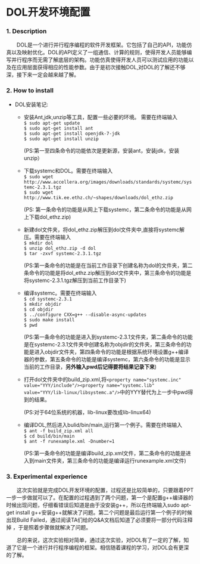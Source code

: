 # DOL开发环境配置
### 1. Description
　　DOL是一个进行并行程序编程的软件开发框架。它包括了自己的API，功能仿真以及映射优化。DOL的API定义了一组通信、计算的规则，使得开发人员能够编写并行程序而无需了解底层的架构。功能仿真使得开发人员可以测试应用的功能以及在应用层面获得相应的性能参数。由于是初次接触DOL,对DOL的了解还不够深，接下来一定会越来越了解。
### 2. How to install  
  * DOL安装笔记:  
	* 安装Ant,jdk,unzip等工具，配置一些必要的环境。 需要在终端输入   
    `$ sudo apt-get update`    
    `$ sudo apt-get install ant`  
    `$ sudo apt-get install openjdk-7-jdk`  
	`$ sudo apt-get install unzip`  

		(PS:第一至四条命令的功能依次是更新源，安装ant，安装jdk，安装unzip）
	* 下载systemc和DOL。需要在终端输入  
	`$ sudo wget http://www.accellera.org/images/downloads/standards/systemc/systemc-2.3.1.tgz`  
	`$ sudo wget http://www.tik.ee.ethz.ch/~shapes/downloads/dol_ethz.zip` 

		(PS: 第一条命令的功能是从网上下载systemc，第二条命令的功能是从网上下载dol_ethz.zip)
	* 新建dol文件夹，将dol_ethz.zip解压到dol文件夹中,直接将systemc解压。需要在终端输入  
	`$ mkdir dol`  
	`$ unzip dol_ethz.zip -d dol`  
	`$ tar -zxvf systemc-2.3.1.tgz`

		(PS:第一条命令的功能是在当前工作目录下创建名称为dol的文件夹，第二条命令的功能是将dol_ethz.zip解压到dol文件夹中，第三条命令的功能是将systemc-2.3.1.tgz解压到当前工作目录下)
	* 编译systemc。需要在终端输入  
	`$ cd systemc-2.3.1`    
	`$ mkdir objdir`    
	`$ cd objdir`    
	`$ ../configure CXX=g++ --disable-async-updates`    
	`$ sudo make install`  
	`$ pwd`  

		(PS:第一条命令的功能是进入到systemc-2.3.1文件夹，第二条命令的功能是在systemc-2.3.1文件夹中创建名称为objdir的文件夹，第三条命令的功能是进入objdir文件夹，第四条命令的功能是根据系统环境设置g++编译器的参数，第五条命令的功能是编译systemc，第六条命令的功能是显示当前的工作目录，**另外输入pwd后记得要将结果记录下来**)  
	* 打开dol文件夹中的build_zip.xml,将`<property name="systemc.inc" value="YYY/include"/><property name="systemc.lib" value="YYY/lib-linux/libsystemc.a"/>`中的YYY替代为上一步中pwd得到的结果。 
   
		(PS:对于64位系统的机器，lib-linux要改成lib-linux64)
	* 编译DOL,然后进入bulid/bin/main,运行第一个例子。需要在终端输入  
	`$ ant -f build_zip.xml all`    
	`$ cd build/bin/main`  
	`$ ant -f runexample.xml -Dnumber=1`  

		(PS:第一条命令的功能是编译build_zip.xml文件，第二条命令的功能是进入到main文件夹，第三条命令的功能是编译运行runexample.xml文件)
### 3. Experimental experience

　　这次实验就是完成DOL开发环境的配置，过程还是比较简单的，只要跟着PPT一步一步做就可以了。在配置的过程遇到了两个问题，第一个是配置g++编译器的时候出现问题，仔细看错误后知道是由于没安装g++，所以在终端输入sudo apt-get install g++安装g++就解决了问题。第二个问题是最后运行第一个例子的时候出现Build Failed，通过阅读TA们给的Q&A文档后知道了必须要将一部分代码注释掉 ，于是照着步骤做就解决了问题。

　　总的来说，这次实验相对简单，通过这次实验，对DOL有了一定的了解，知道了它是一个进行并行程序编程的框架。相信随着课程的学习，对DOL会有更深的了解。